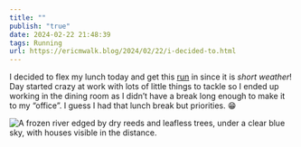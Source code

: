 ```yaml
---
title: ""
publish: "true"
date: 2024-02-22 21:48:39
tags: Running
url: https://ericmwalk.blog/2024/02/22/i-decided-to.html
---
```


I decided to flex my lunch today and get this [run](https://strava.com/activities/10815894336) in since it is *short weather*! Day started crazy at work with lots of little things to tackle so I ended up working in the  dining room as I didn’t have a break long enough to make  it to my “office”. I guess I had that lunch break but priorities. 😁

![A frozen river edged by dry reeds and leafless trees, under a clear blue sky, with houses visible in the distance.](https://ericmwalk.blog/uploads/2024/img-7981.jpeg)